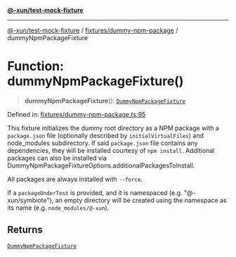 [**@-xun/test-mock-fixture**](../../../README.md)

***

[@-xun/test-mock-fixture](../../../README.md) / [fixtures/dummy-npm-package](../README.md) / dummyNpmPackageFixture

# Function: dummyNpmPackageFixture()

> **dummyNpmPackageFixture**(): [`DummyNpmPackageFixture`](../type-aliases/DummyNpmPackageFixture.md)

Defined in: [fixtures/dummy-npm-package.ts:95](https://github.com/Xunnamius/test-utils/blob/c1219168b725e263abb557d96549b7b98bdb4b4c/packages/test-mock-fixture/src/fixtures/dummy-npm-package.ts#L95)

This fixture initializes the dummy root directory as a NPM package with a
`package.json` file (optionally described by `initialVirtualFiles`) and
node_modules subdirectory. If said `package.json` file contains any
dependencies, they will be installed courtesy of `npm install`. Additional
packages can also be installed via
DummyNpmPackageFixtureOptions.additionalPackagesToInstall.

All packages are always installed with `--force`.

If a `packageUnderTest` is provided, and it is namespaced (e.g.
"@-xun/symbiote"), an empty directory will be created using the namespace as
its name (e.g. `node_modules/@-xun`).

## Returns

[`DummyNpmPackageFixture`](../type-aliases/DummyNpmPackageFixture.md)
